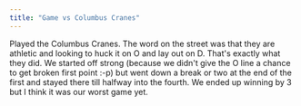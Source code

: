 ```yaml
---
title: "Game vs Columbus Cranes"
---
```


Played the Columbus Cranes. The word on the street was that they are athletic and looking to huck it on O and lay out on D. That's exactly what they did. We started off strong (because we didn't give the O line a chance to get broken first point :-p) but went down a break or two at the end of the first and stayed there till halfway into the fourth. We ended up winning by 3 but I think it was our worst game yet. 
